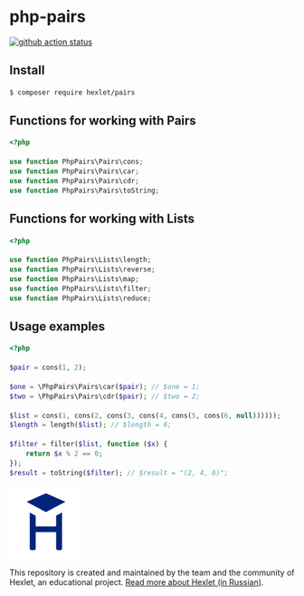 # php-pairs

[![github action status](https://github.com/hexlet-components/php-pairs/workflows/master/badge.svg)](https://github.com/hexlet-components/php-pairs/actions)

## Install

```sh
$ composer require hexlet/pairs
```

## Functions for working with Pairs

```php
<?php

use function PhpPairs\Pairs\cons;
use function PhpPairs\Pairs\car;
use function PhpPairs\Pairs\cdr;
use function PhpPairs\Pairs\toString;
```

## Functions for working with Lists

```php
<?php

use function PhpPairs\Lists\length;
use function PhpPairs\Lists\reverse;
use function PhpPairs\Lists\map;
use function PhpPairs\Lists\filter;
use function PhpPairs\Lists\reduce;
```

## Usage examples

```php
<?php

$pair = cons(1, 2);

$one = \PhpPairs\Pairs\car($pair); // $one = 1;
$two = \PhpPairs\Pairs\cdr($pair); // $two = 2;

$list = cons(1, cons(2, cons(3, cons(4, cons(5, cons(6, null))))));
$length = length($list); // $length = 6;

$filter = filter($list, function ($x) {
    return $x % 2 == 0;
});
$result = toString($filter); // $result = "(2, 4, 6)";
```

[![Hexlet Ltd. logo](https://raw.githubusercontent.com/Hexlet/hexletguides.github.io/master/images/hexlet_logo128.png)](https://ru.hexlet.io/pages/about?utm_source=github&utm_medium=link&utm_campaign=php-eloquent-blog)

This repository is created and maintained by the team and the community of Hexlet, an educational project. [Read more about Hexlet (in Russian)](https://ru.hexlet.io/pages/about?utm_source=github&utm_medium=link&utm_campaign=php-eloquent-blog).
